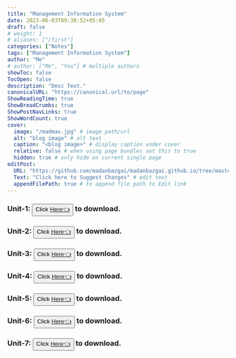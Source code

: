 ```yaml
---
title: "Management Information System"
date: 2023-06-03T09:38:52+05:45
draft: false
# weight: 1
# aliases: ["/first"]
categories: ["Notes"]
tags: ["Management Information System"]
author: "Me"
# author: ["Me", "You"] # multiple authors
showToc: false
TocOpen: false
description: "Desc Text."
canonicalURL: "https://canonical.url/to/page"
ShowReadingTime: true
ShowBreadCrumbs: true
ShowPostNavLinks: true
ShowWordCount: true
cover:
  image: "/madmax.jpg" # image path/url
  alt: "blog image" # alt text
  caption: "<blog image>" # display caption under cover
  relative: false # when using page bundles set this to true
  hidden: true # only hide on current single page
editPost:
  URL: "https://github.com/madanbazgai/madanbazgai.github.io/tree/master/content/posts/"
  Text: "Click here to Suggest Changes" # edit text
  appendFilePath: true # to append file path to Edit link
---
```


### Unit-1: <button>Click [ Here👈](/notes/management_information_system/MIS-unit-1.pdf)</button> to download.

### Unit-2: <button>Click [ Here👈](/notes/management_information_system/MIS-unit-2.pdf)</button> to download.

### Unit-3: <button>Click [ Here👈](/notes/management_information_system/MIS-unit-3.pdf)</button> to download.

### Unit-4: <button>Click [ Here👈](/notes/management_information_system/MIS-unit-4.pdf)</button> to download.

### Unit-5: <button>Click [ Here👈](/notes/management_information_system/MIS-unit-5.pdf)</button> to download.

### Unit-6: <button>Click [ Here👈](/notes/management_information_system/MIS-unit-6.pdf)</button> to download.

### Unit-7: <button>Click [ Here👈](/notes/management_information_system/MIS-unit-7.pdf)</button> to download.
